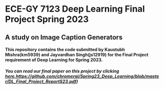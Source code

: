 # ECE-GY 7123 Deep Learning Final Project Spring 2023
## A study on Image Caption Generators

#### This repository contains the code submitted by Kaustubh Mishra(km5939) and Jayvardhan Singh(js12919) for the Final Project requirement of Deep Learning for Spring 2023.

##### You can read our final paper on this project by clicking [here.](https://github.com/chromerai/Spring23_Deep_Learning/blob/master/DL_Final_Project_ReportS23.pdf)https://github.com/chromerai/Spring23_Deep_Learning/blob/master/DL_Final_Project_ReportS23.pdf)
